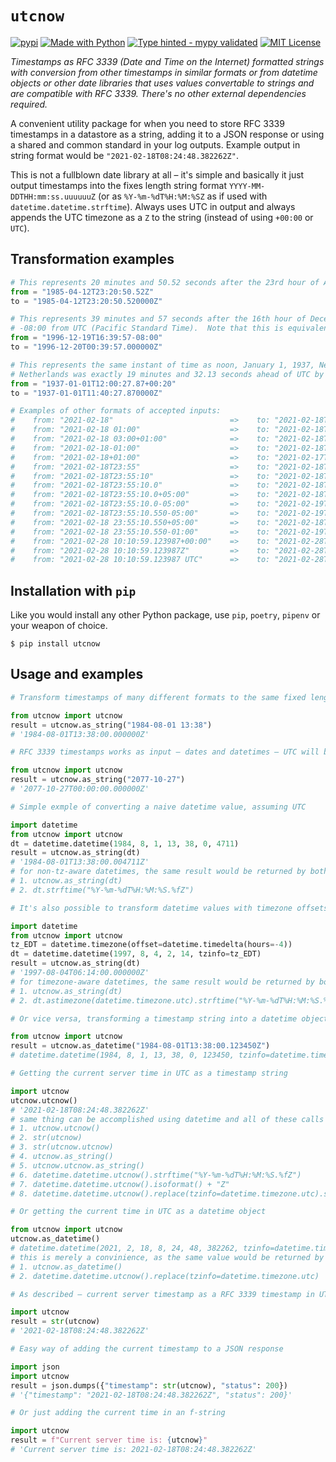 # `utcnow`
[![pypi](https://badge.fury.io/py/utcnow.svg)](https://pypi.python.org/pypi/utcnow/)
[![Made with Python](https://img.shields.io/pypi/pyversions/utcnow)](https://www.python.org/)
[![Type hinted - mypy validated](https://img.shields.io/badge/typehinted-yes-teal)](https://github.com/kalaspuff/utcnow)
[![MIT License](https://img.shields.io/github/license/kalaspuff/utcnow.svg)](https://github.com/kalaspuff/utcnow/blob/master/LICENSE)

*Timestamps as RFC 3339 (Date and Time on the Internet) formatted strings with conversion from other timestamps in similar formats or from datetime objects or other date libraries that uses values convertable to strings and are compatible with RFC 3339. There's no other external dependencies required.*

A convenient utility package for when you need to store RFC 3339 timestamps in a datastore as a string, adding it to a JSON response or using a shared and common standard in your log outputs. Example output in string format would be `"2021-02-18T08:24:48.382262Z"`.

This is not a fullblown date library at all – it's simple and basically it just output timestamps into the fixes length string format `YYYY-MM-DDTHH:mm:ss.uuuuuuZ` (or as `%Y-%m-%dT%H:%M:%SZ` as if used with `datetime.datetime.strftime`). Always uses UTC in output and always appends the UTC timezone as a `Z` to the string (instead of using `+00:00` or ` UTC`).

## Transformation examples
```python
# This represents 20 minutes and 50.52 seconds after the 23rd hour of April 12th, 1985 in UTC.
from = "1985-04-12T23:20:50.52Z"
to = "1985-04-12T23:20:50.520000Z"

# This represents 39 minutes and 57 seconds after the 16th hour of December 19th, 1996 with an offset of
# -08:00 from UTC (Pacific Standard Time).  Note that this is equivalent to 1996-12-20T00:39:57Z in UTC.
from = "1996-12-19T16:39:57-08:00"
to = "1996-12-20T00:39:57.000000Z"

# This represents the same instant of time as noon, January 1, 1937, Netherlands time. Standard time in the
# Netherlands was exactly 19 minutes and 32.13 seconds ahead of UTC by law from 1909-05-01 through 1937-06-30.
from = "1937-01-01T12:00:27.87+00:20"
to = "1937-01-01T11:40:27.870000Z"

# Examples of other formats of accepted inputs:
#    from: "2021-02-18"                          =>    to: "2021-02-18T00:00:00.000000Z"
#    from: "2021-02-18 01:00"                    =>    to: "2021-02-18T01:00:00.000000Z"
#    from: "2021-02-18 03:00+01:00"              =>    to: "2021-02-18T02:00:00.000000Z"
#    from: "2021-02-18-01:00"                    =>    to: "2021-02-18T01:00:00.000000Z"
#    from: "2021-02-18+01:00"                    =>    to: "2021-02-17T23:00:00.000000Z"
#    from: "2021-02-18T23:55"                    =>    to: "2021-02-18T23:55:00.000000Z"
#    from: "2021-02-18T23:55:10"                 =>    to: "2021-02-18T23:55:10.000000Z"
#    from: "2021-02-18T23:55:10.0"               =>    to: "2021-02-18T23:55:10.000000Z"
#    from: "2021-02-18T23:55:10.0+05:00"         =>    to: "2021-02-18T18:55:10.000000Z"
#    from: "2021-02-18T23:55:10.0-05:00"         =>    to: "2021-02-19T04:55:10.000000Z"
#    from: "2021-02-18T23:55:10.550-05:00"       =>    to: "2021-02-19T04:55:10.550000Z"
#    from: "2021-02-18 23:55:10.550+05:00"       =>    to: "2021-02-18T18:55:10.550000Z"
#    from: "2021-02-18 23:55:10.550-01:00"       =>    to: "2021-02-19T00:55:10.550000Z"
#    from: "2021-02-28 10:10:59.123987+00:00"    =>    to: "2021-02-28T10:10:59.123987Z"
#    from: "2021-02-28 10:10:59.123987Z"         =>    to: "2021-02-28T10:10:59.123987Z"
#    from: "2021-02-28 10:10:59.123987 UTC"      =>    to: "2021-02-28T10:10:59.123987Z"
```

## Installation with `pip`
Like you would install any other Python package, use `pip`, `poetry`, `pipenv` or your weapon of choice.
```
$ pip install utcnow
```


## Usage and examples

```python
# Transform timestamps of many different formats to the same fixed length standard

from utcnow import utcnow
result = utcnow.as_string("1984-08-01 13:38")
# '1984-08-01T13:38:00.000000Z'
```

```python
# RFC 3339 timestamps works as input – dates and datetimes – UTC will be assumed if timezone is left out

from utcnow import utcnow
result = utcnow.as_string("2077-10-27")
# '2077-10-27T00:00:00.000000Z'
```

```python
# Simple exmple of converting a naive datetime value, assuming UTC

import datetime
from utcnow import utcnow
dt = datetime.datetime(1984, 8, 1, 13, 38, 0, 4711)
result = utcnow.as_string(dt)
# '1984-08-01T13:38:00.004711Z'
# for non-tz-aware datetimes, the same result would be returned by both:
# 1. utcnow.as_string(dt)
# 2. dt.strftime("%Y-%m-%dT%H:%M:%S.%fZ")
```

```python
# It's also possible to transform datetime values with timezone offsets into timestamp strings

import datetime
from utcnow import utcnow
tz_EDT = datetime.timezone(offset=datetime.timedelta(hours=-4))
dt = datetime.datetime(1997, 8, 4, 2, 14, tzinfo=tz_EDT)
result = utcnow.as_string(dt)
# '1997-08-04T06:14:00.000000Z'
# for timezone-aware datetimes, the same result would be returned by both:
# 1. utcnow.as_string(dt)
# 2. dt.astimezone(datetime.timezone.utc).strftime("%Y-%m-%dT%H:%M:%S.%fZ")
```

```python
# Or vice versa, transforming a timestamp string into a datetime object (with tzinfo set to UTC)

from utcnow import utcnow
result = utcnow.as_datetime("1984-08-01T13:38:00.123450Z")
# datetime.datetime(1984, 8, 1, 13, 38, 0, 123450, tzinfo=datetime.timezone.utc)
```

```python
# Getting the current server time in UTC as a timestamp string

import utcnow
utcnow.utcnow()
# '2021-02-18T08:24:48.382262Z'
# same thing can be accomplished using datetime and all of these calls returns the same str value:
# 1. utcnow.utcnow()
# 2. str(utcnow)
# 3. str(utcnow.utcnow)
# 4. utcnow.as_string()
# 5. utcnow.utcnow.as_string()
# 6. datetime.datetime.utcnow().strftime("%Y-%m-%dT%H:%M:%S.%fZ")
# 7. datetime.datetime.utcnow().isoformat() + "Z"
# 8. datetime.datetime.utcnow().replace(tzinfo=datetime.timezone.utc).strftime("%Y-%m-%dT%H:%M:%S.%fZ")
```

```python
# Or getting the current time in UTC as a datetime object

from utcnow import utcnow
utcnow.as_datetime()
# datetime.datetime(2021, 2, 18, 8, 24, 48, 382262, tzinfo=datetime.timezone.utc)
# this is merely a convinience, as the same value would be returned by both:
# 1. utcnow.as_datetime()
# 2. datetime.datetime.utcnow().replace(tzinfo=datetime.timezone.utc)
```

```python
# As described – current server timestamp as a RFC 3339 timestamp in UTC

import utcnow
result = str(utcnow)
# '2021-02-18T08:24:48.382262Z'
```

```python
# Easy way of adding the current timestamp to a JSON response

import json
import utcnow
result = json.dumps({"timestamp": str(utcnow), "status": 200})
# '{"timestamp": "2021-02-18T08:24:48.382262Z", "status": 200}'
```

```python
# Or just adding the current time in an f-string

import utcnow
result = f"Current server time is: {utcnow}"
# 'Current server time is: 2021-02-18T08:24:48.382262Z'
```
